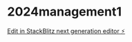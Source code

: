 # 2024management1

[Edit in StackBlitz next generation editor ⚡️](https://stackblitz.com/~/github.com/silencebeat1/2024management1)
